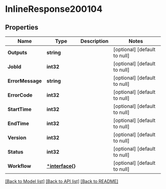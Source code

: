 # InlineResponse200104

## Properties
Name | Type | Description | Notes
------------ | ------------- | ------------- | -------------
**Outputs** | **string** |  | [optional] [default to null]
**JobId** | **int32** |  | [optional] [default to null]
**ErrorMessage** | **string** |  | [optional] [default to null]
**ErrorCode** | **int32** |  | [optional] [default to null]
**StartTime** | **int32** |  | [optional] [default to null]
**EndTime** | **int32** |  | [optional] [default to null]
**Version** | **int32** |  | [optional] [default to null]
**Status** | **int32** |  | [optional] [default to null]
**Workflow** | [***interface{}**](interface{}.md) |  | [optional] [default to null]

[[Back to Model list]](../README.md#documentation-for-models) [[Back to API list]](../README.md#documentation-for-api-endpoints) [[Back to README]](../README.md)

